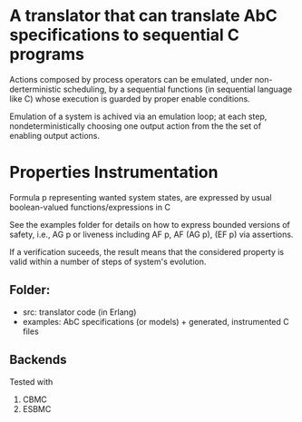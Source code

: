 # A translator that can translate AbC specifications to sequential C programs

Actions composed by process operators can be emulated, under
non-derterministic scheduling, by a sequential functions (in
sequential language like C) whose execution is guarded by proper
enable conditions.

Emulation of a system is achived via an emulation loop; at each step,
nondeterministically choosing one output action from the the set of
enabling output actions.

# Properties Instrumentation
Formula p representing wanted system states, are expressed by usual
boolean-valued functions/expressions in C

See the examples folder for details on how to express bounded versions
of safety, i.e., AG p or liveness including AF p, AF (AG p), (EF p)
via assertions.

If a verification suceeds, the result means that the considered
property is valid within a number of steps of system's evolution.

## Folder:

* src: translator code (in Erlang)
* examples: AbC specifications (or models) + generated, instrumented C files

## Backends
Tested with
1. CBMC
2. ESBMC
